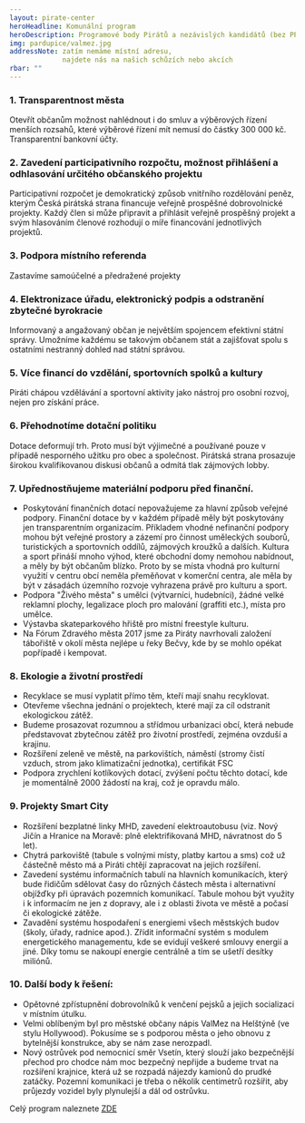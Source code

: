 ```yaml
---
layout: pirate-center
heroHeadline: Komunální program
heroDescription: Programové body Pirátů a nezávislých kandidátů (bez PP)
img: pardupice/valmez.jpg
addressNote: zatím nemáme místní adresu,
             najdete nás na našich schůzích nebo akcích 
rbar: ""
---
```

### 1. Transparentnost města
Otevřít občanům možnost nahlédnout i do smluv a výběrových řízení menších rozsahů, které výběrové řízení mít nemusí do částky
300 000 kč. Transparentní bankovní účty.

### 2. Zavedení participativního rozpočtu, možnost přihlášení a odhlasování určitého občanského projektu
Participativní rozpočet je demokratický způsob vnitřního rozdělování peněz, kterým Česká pirátská strana financuje veřejně prospěšné dobrovolnické projekty. Každý člen si může připravit a přihlásit veřejně prospěšný projekt a svým hlasováním členové rozhodují o míře financování jednotlivých projektů.

### 3. Podpora místního referenda
Zastavíme samoúčelné a předražené projekty

### 4. Elektronizace úřadu, elektronický podpis a odstranění zbytečné byrokracie
Informovaný a angažovaný občan je největším spojencem efektivní  státní správy. Umožníme každému se takovým občanem stát a zajišťovat spolu s ostatními nestranný dohled nad státní správou.

### 5. Více financí do vzdělání, sportovních spolků a kultury
Piráti chápou vzdělávání a sportovní aktivity jako nástroj pro osobní rozvoj, nejen pro získání práce.

### 6. Přehodnotíme dotační politiku
Dotace deformují trh. Proto musí být výjimečné a používané pouze v případě nesporného užitku pro obec a společnost. Pirátská strana prosazuje širokou kvalifikovanou diskusi občanů a odmítá tlak zájmových lobby.

### 7. Upřednostňujeme materiální podporu před finanční.
* Poskytování finančních dotací nepovažujeme za hlavní způsob veřejné podpory. Finanční dotace by v každém případě měly být poskytovány jen transparentním organizacím. Příkladem vhodné nefinanční podpory mohou být veřejné prostory a zázemí pro činnost  uměleckých souborů,  turistických a sportovních oddílů, zájmových kroužků a dalších. Kultura a sport přináší mnoho výhod, které obchodní domy nemohou nabídnout, a měly by být občanům blízko. Proto by se místa vhodná pro kulturní využití v centru obcí neměla  přeměňovat v komerční centra, ale měla by být v zásadách územního rozvoje vyhrazena právě pro kulturu a sport. 
* Podpora "Živého města" s umělci (výtvarníci, hudebníci), žádné velké reklamní plochy, legalizace ploch pro malování (graffiti etc.), místa pro umělce. 
* Výstavba skateparkového hřiště pro místní freestyle kulturu. 
* Na Fórum Zdravého města 2017 jsme za Piráty navrhovali založení tábořiště v okolí města nejlépe u řeky Bečvy, kde by se mohlo opékat popřípadě i  kempovat. 

### 8. Ekologie a životní prostředí</h3>
* Recyklace se musí vyplatit přímo těm, kteří mají snahu recyklovat. 
* Otevřeme všechna jednání o projektech, které mají za cíl odstranit ekologickou zátěž. 
* Budeme prosazovat rozumnou a střídmou urbanizaci obcí, která nebude představovat zbytečnou zátěž pro životní prostředí, zejména ovzduší a krajinu. 
* Rozšíření zeleně ve městě, na parkovištích, náměstí (stromy čistí vzduch, strom jako klimatizační jednotka), certifikát FSC 
* Podpora zrychlení kotlíkových dotací, zvýšení počtu těchto dotací, kde je momentálně 2000 žádostí na kraj, což je opravdu málo. 
 
### 9. Projekty Smart City</h3>
* Rozšíření bezplatné linky MHD, zavedení elektroautobusu (viz. Nový Jičín a Hranice na Moravě: plně elektrifikovaná MHD, návratnost do 5 let). 
* Chytrá parkoviště (tabule s volnými místy, platby kartou a sms)  což už částečně město má a Piráti chtějí zapracovat na jejich rozšíření. 
* Zavedení systému informačních tabulí na hlavních komunikacích, který bude řidičům sdělovat časy do různých částech města i alternativní objížďky při úpravách pozemních komunikací. Tabule mohou být využity i k informacím ne jen z dopravy, ale i z oblasti života ve městě a počasí či ekologické zátěže. 
* Zavadění systému hospodaření s energiemi všech městských budov (školy, úřady, radnice apod.). Zřídit informační systém s modulem energetického managementu, kde se evidují veškeré smlouvy energií a jiné. Díky tomu se nakoupí energie centrálně a tím se ušetří desítky miliónů. 
 
### 10. Další body k řešení:</h3>
* Opětovné zpřístupnění dobrovolníků k venčení pejsků a jejich socializaci v místním útulku. 
* Velmi oblíbeným byl pro městské občany nápis ValMez na Helštýně (ve stylu Hollywood). Pokusíme se s podporou města o jeho obnovu z bytelnější konstrukce, aby se nám zase nerozpadl. 
* Nový ostrůvek pod nemocnicí směr Vsetín, který slouží jako bezpečnější přechod pro chodce nám moc bezpečný nepřijde a budeme trvat na rozšíření krajnice, která už se rozpadá nájezdy kamionů do prudké zatáčky. Pozemní komunikaci je třeba o několik centimetrů rozšířit, aby průjezdy vozidel byly plynulejší a dál od ostrůvku. 

<p>Celý program naleznete <a href="https://docs.google.com/document/d/1F3bKHTV_llHfQpTbM8pTaNaMOW8VJfjeJ-y65xTeKsU/edit?usp=sharing
" target="_blank">ZDE</a><p>
